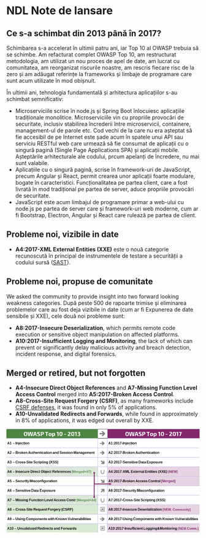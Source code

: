 # NDL Note de lansare

## Ce s-a schimbat din 2013 până în 2017?

Schimbarea s-a accelerat în ultimii patru ani, iar Top 10 al OWASP trebuia să se schimbe. Am refacturat complet OWASP Top 10, am restructurat metodologia, am utilizat un nou proces de apel de date, am lucrat cu comunitatea, am reorganizat riscurile noastre, am rescris fiecare risc de la zero și am adăugat referințe la frameworks și limbaje de programare care sunt acum utilizate în mod obișnuit.

În ultimii ani, tehnologia fundamentală și arhitectura aplicațiilor s-au schimbat semnificativ:

* Microserviciile scrise în node.js și Spring Boot înlocuiesc aplicațiile tradiționale monolitice. Microserviciile vin cu propriile provocări de securitate, inclusiv stabilirea încrederii între microservicii, containere, management-ul de parole etc. Cod vechi de la care nu era așteptat să fie accesibil de pe Internet este șade acum în spatele unui API sau serviciu RESTful web care urmează să fie consumat de aplicații cu o singură pagină (Single Page Applications SPA) și aplicații mobile. Așteptările arhitecturale ale codului, prcum apelanți de încredere, nu mai sunt valabile.
* Aplicațiile cu o singură pagină, scrise în framework-uri de JavaScript, precum Angular și React, permit crearea unor aplicații foarte modulare, bogate în caracteristici. Funcționalitatea pe partea client, care a fost livrată în mod tradițional pe partea de server, aduce propriile provocări de securitate.
* JavaScript este acum limbajul de programare primar a web-ului cu node.js pe partea de server care și framework-uri web moderne, cum ar fi Bootstrap, Electron, Angular și React care rulează pe partea de client.

## Probleme noi, vizibile in date

* **A4:2017-XML External Entities (XXE)** este o nouă categorie recunoscută în principal de instrumentele de testare a securității a codului sursă ([SAST](https://www.owasp.org/index.php/Source_Code_Analysis_Tools)).

## Probleme noi, propuse de comunitate

We asked the community to provide insight into two forward looking weakness categories. După peste 500 de rapoarte trimise și eliminarea problemelor care au fost deja vizibile in date (cum ar fi Expunerea de date sensibile și XXE), cele două noi probleme sunt: 

* **A8:2017-Insecure Deserialization**, which permits remote code execution or sensitive object manipulation on affected platforms.
* **A10:2017-Insufficient Logging and Monitoring**, the lack of which can prevent or significantly delay malicious activity and breach detection, incident response, and digital forensics.

## Merged or retired, but not forgotten

* **A4-Insecure Direct Object References** and **A7-Missing Function Level Access Control** merged into **A5:2017-Broken Access Control**.
* **A8-Cross-Site Request Forgery (CSRF)**, as many frameworks include [CSRF defenses](https://www.owasp.org/index.php/Cross-Site_Request_Forgery_(CSRF)), it was found in only 5% of applications.
* **A10-Unvalidated Redirects and Forwards**, while found in approximately in 8% of applications, it was edged out overall by XXE.

![0x06-release-notes-1](OWASP%20Top%2010/Top10/2017/ro/images/0x06-release-notes-1.png)
